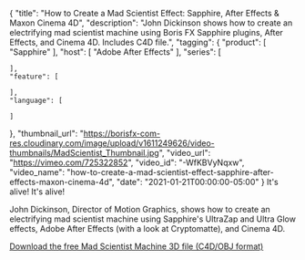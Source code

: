 {
  "title": "How to Create a Mad Scientist Effect: Sapphire, After Effects & Maxon Cinema 4D",
  "description": "John Dickinson shows how to create an electrifying mad scientist machine using Boris FX Sapphire plugins, After Effects, and Cinema 4D. Includes C4D file.",
  "tagging": {
    "product": [
      "Sapphire"
    ],
    "host": [
      "Adobe After Effects"
    ],
    "series": [

    ],
    "feature": [

    ],
    "language": [

    ]
  },
  "thumbnail_url": "https://borisfx-com-res.cloudinary.com/image/upload/v1611249626/video-thumbnails/MadScientist_Thumbnail.jpg",
  "video_url": "https://vimeo.com/725322852",
  "video_id": "-WfKBVyNqxw",
  "video_name": "how-to-create-a-mad-scientist-effect-sapphire-after-effects-maxon-cinema-4d",
  "date": "2021-01-21T00:00:00-05:00"
}
It's alive! It's alive! 

John Dickinson, Director of Motion Graphics, shows how to create an electrifying mad scientist machine using Sapphire's UltraZap and Ultra Glow effects, Adobe After Effects (with a look at Cryptomatte), and Cinema 4D.

<a href="https://bit.ly/3nID5bw" target="_blank">Download the free Mad Scientist Machine 3D file (C4D/OBJ format)</a>
